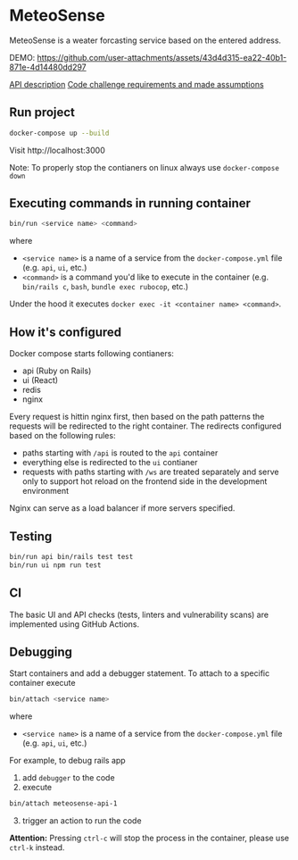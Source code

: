 # MeteoSense

MeteoSense is a weater forcasting service based on the entered address.

DEMO:
https://github.com/user-attachments/assets/43d4d315-ea22-40b1-871e-4d14480dd297

[API description](docs/API_DESCRIPTION.md)
[Code challenge requirements and made assumptions](docs/REQUIREMENTS_AND_ASSUMPTIONS.md)

## Run project

```bash
docker-compose up --build
```

Visit http://localhost:3000

Note: To properly stop the contianers on linux always use `docker-compose down`

## Executing commands in running container

```bash
bin/run <service name> <command>
```

where
- `<service name>` is a name of a service from the `docker-compose.yml` file (e.g. `api`, `ui`, etc.)
- `<command>` is a command you'd like to execute in the container (e.g. `bin/rails c`, `bash`, `bundle exec rubocop`, etc.)

Under the hood it executes `docker exec -it <container name> <command>`.

## How it's configured

Docker compose starts following contianers:

- api (Ruby on Rails)
- ui (React)
- redis
- nginx

Every request is hittin nginx first, then based on the path patterns the requests will be redirected to the right container. The redirects configured based on the following rules:

- paths starting with `/api` is routed to the `api` container
- everything else is redirected to the `ui` contianer
- requests with paths starting with `/ws` are treated separately and serve only to support hot reload on the frontend side in the development environment

Nginx can serve as a load balancer if more servers specified.

## Testing

```bash
bin/run api bin/rails test test
bin/run ui npm run test
```

## CI

The basic UI and API checks (tests, linters and vulnerability scans) are implemented using GitHub Actions.

## Debugging

Start containers and add a debugger statement.
To attach to a specific container execute

```bash
bin/attach <service name>
```

where
- `<service name>` is a name of a service from the `docker-compose.yml` file (e.g. `api`, `ui`, etc.)

For example, to debug rails app
1. add `debugger` to the code
2. execute

```bash
bin/attach meteosense-api-1
```

3. trigger an action to run the code

**Attention:** Pressing `ctrl-c` will stop the process in the container, please use `ctrl-k` instead.
